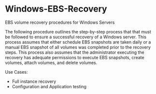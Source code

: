 # Windows-EBS-Recovery
EBS volume recovery procedures for Windows Servers

The following procedure outlines the step-by-step process that that must be followed to ensure a successful recovery of a Windows server. This process assumes that either schedule EBS snapshots are taken daily or a manual EBS snapshot of all volumes was completed prior to the recovery steps. This process also assumes that the administrator executing the recovery has adequate permissions to execute EBS snapshots, create volumes, attach volumes, and delete volumes.

Use Cases:

- Full instance recovery
- Configuration and Application testing
